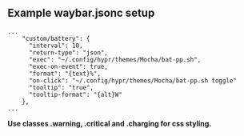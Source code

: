 ## Example waybar.jsonc setup

```
...
    "custom/battery": {
      "interval": 10,
      "return-type": "json",
      "exec": "~/.config/hypr/themes/Mocha/bat-pp.sh",
      "exec-on-event": true,
      "format": "{text}%",
      "on-click": "~/.config/hypr/themes/Mocha/bat-pp.sh toggle"
      "tooltip": "true",
      "tooltip-format": "{alt}W"
    },
...
```

**Use classes .warning, .critical and .charging for css styling.**
